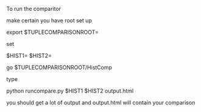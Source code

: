 To run the comparitor

make certain you have root set up 

 export  $TUPLECOMPARISONROOT=<where TupleComparison is > 
  
set 
  
  $HIST1=<firstfilepath>
  $HIST2=<secondffilepath> 
  
go $TUPLECOMPARISONROOT/HistComp
  
type
  
  python runcompare.py $HIST1 $HIST2 output.html
  
you should get a lot of output and output.html will contain your comparison
  
  
  
